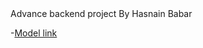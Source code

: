 </h1>Advance backend project By Hasnain Babar </h1>

-[Model link][def]

[def]: https://app.eraser.io/workspace/bggEJKLfQpsmN4F83Vce

